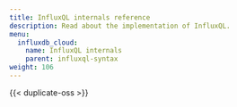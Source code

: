 ```yaml
---
title: InfluxQL internals reference
description: Read about the implementation of InfluxQL.
menu:
  influxdb_cloud:
    name: InfluxQL internals
    parent: influxql-syntax
weight: 106
---
```


{{< duplicate-oss >}}
